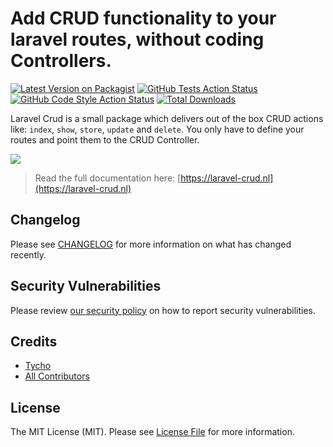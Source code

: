 # Add CRUD functionality to your laravel routes, without coding Controllers.

[![Latest Version on Packagist](https://img.shields.io/packagist/v/tychovbh/laravel-crud.svg?style=flat-square)](https://packagist.org/packages/tychovbh/laravel-crud)
[![GitHub Tests Action Status](https://img.shields.io/github/workflow/status/tychovbh/laravel-crud/run-tests?label=tests)](https://github.com/tychovbh/laravel-crud/actions?query=workflow%3Arun-tests+branch%3Amain)
[![GitHub Code Style Action Status](https://img.shields.io/github/workflow/status/tychovbh/laravel-crud/Check%20&%20fix%20styling?label=code%20style)](https://github.com/tychovbh/laravel-crud/actions?query=workflow%3A"Check+%26+fix+styling"+branch%3Amain)
[![Total Downloads](https://img.shields.io/packagist/dt/tychovbh/laravel-crud.svg?style=flat-square)](https://packagist.org/packages/tychovbh/laravel-crud)


Laravel Crud is a small package which delivers out of the box CRUD actions like: `index`, `show`, `store`, `update` and `delete`. You only have to define your routes and point them to the CRUD Controller.

<img src="https://laravel-crud.nl/img/laravel-crud.png" />

>Read the full documentation here: [https://laravel-crud.nl](https://laravel-crud.nl)

## Changelog

Please see [CHANGELOG](CHANGELOG.md) for more information on what has changed recently.

## Security Vulnerabilities

Please review [our security policy](../../security/policy) on how to report security vulnerabilities.

## Credits

- [Tycho](https://github.com/tychovbh)
- [All Contributors](../../contributors)

## License

The MIT License (MIT). Please see [License File](LICENSE.md) for more information.
